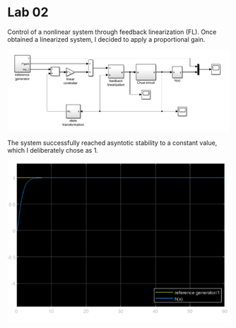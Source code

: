 # Lab 02

Control of a nonlinear system through feedback linearization (FL). Once obtained a linearized system, I decided to apply a proportional gain.

![schematics](../images/lab02_schematics.PNG)

The system successfully reached asyntotic stability to a constant value, which I deliberately chose as $1$.

![as](../images/lab02_fl_asymptotic_stability.png)